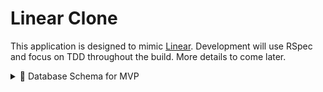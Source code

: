 # Linear Clone

This application is designed to mimic [Linear](https://linear.app/). Development will use RSpec and focus on TDD throughout the build. More details to come later.

<details>
<summary>🔧 Database Schema for MVP</summary>

```plaintext
┌────────────┐        ┌────────────┐        ┌────────────┐
│   Users    │        │  Projects  │        │   Teams    │
├────────────┤        ├────────────┤        ├────────────┤
│ id         │◄────┐  │ id         │◄──┐    │ id         │
│ first_name │     └──│ name       │   └────│ name       │
│ last_name  │        │ team_id FK │        │            │
│ email      │        └────────────┘        └────────────┘
│ password   │
└────────────┘

        ▲
        │
        │ FK
┌───────┴────────┐
│    Tickets     │
├────────────────┤
│ id             │
│ title          │
│ description    │
│ status         │ (enum: open, in_progress, closed)
│ user_id    FK  │►── belongs_to :user
│ project_id FK  │►── belongs_to :project (optional)
│ assignee_id FK │►── user assigned to work on the ticket
├────────────────┤
│ timestamps     │
└────────────────┘

        ▲
        │
        │
┌───────┴────────┐
│   Comments     │
├────────────────┤
│ id             │
│ body           │
│ user_id    FK  │►── author
│ ticket_id  FK  │►── ticket it belongs to
├────────────────┤
│ timestamps     │
└────────────────┘
```
</details>

